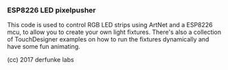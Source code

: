 ### ESP8226 LED pixelpusher

This code is used to control RGB LED strips using ArtNet and a ESP8226 mcu, to allow you to create your own light fixtures. There's also a collection of TouchDesigner examples on how to run the fixtures dynamically and have some fun animating.

(cc) 2017 derfunke labs
